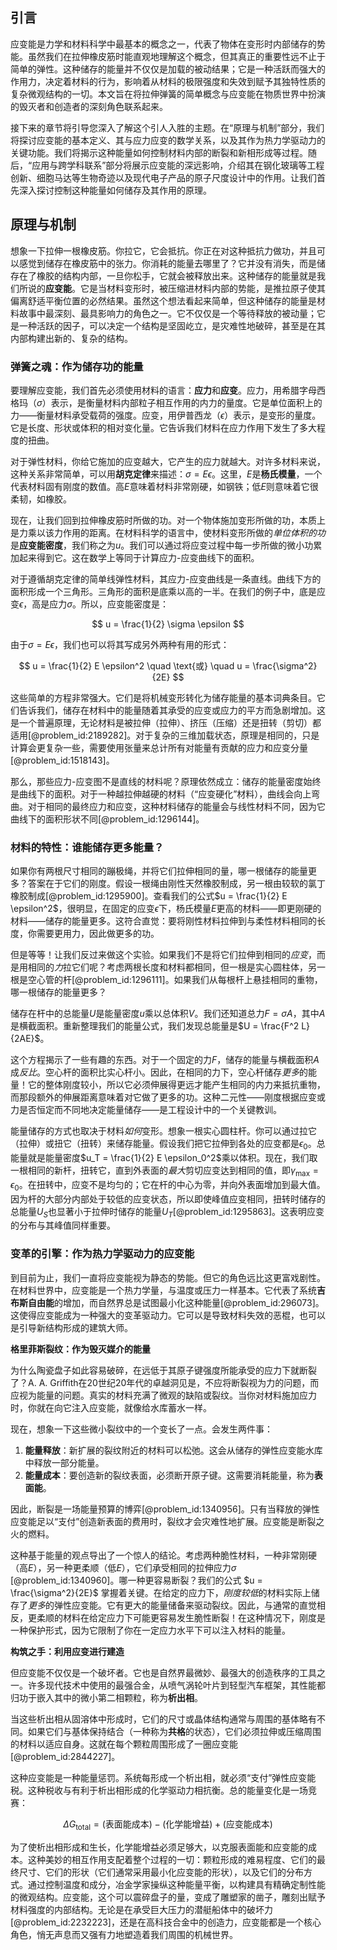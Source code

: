 ## 引言
应变能是力学和材料科学中最基本的概念之一，代表了物体在变形时内部储存的势能。虽然我们在拉伸橡皮筋时能直观地理解这个概念，但其真正的重要性远不止于简单的弹性。这种储存的能量并不仅仅是加载的被动结果；它是一种活跃而强大的作用力，决定着材料的行为，影响着从材料的极限强度和失效到赋予其独特性质的复杂微观结构的一切。本文旨在将拉伸弹簧的简单概念与应变能在物质世界中扮演的毁灭者和创造者的深刻角色联系起来。

接下来的章节将引导您深入了解这个引人入胜的主题。在“原理与机制”部分，我们将探讨应变能的基本定义、其与应力应变的数学关系，以及其作为热力学驱动力的关键功能。我们将揭示这种能量如何控制材料内部的断裂和新相形成等过程。随后，“应用与跨学科联系”部分将展示应变能的深远影响，介绍其在钢化玻璃等工程创新、细胞马达等生物奇迹以及现代电子产品的原子尺度设计中的作用。让我们首先深入探讨控制这种能量如何储存及其作用的原理。

## 原理与机制

想象一下拉伸一根橡皮筋。你拉它，它会抵抗。你正在对这种抵抗力做功，并且可以感觉到储存在橡皮筋中的张力。你消耗的能量去哪里了？它并没有消失，而是储存在了橡胶的结构内部，一旦你松手，它就会被释放出来。这种储存的能量就是我们所说的**应变能**。它是当材料变形时，被压缩进材料内部的势能，是推拉原子使其偏离舒适平衡位置的必然结果。虽然这个想法看起来简单，但这种储存的能量是材料故事中最深刻、最具影响力的角色之一。它不仅仅是一个等待释放的被动量；它是一种活跃的因子，可以决定一个结构是坚固屹立，是灾难性地破碎，甚至是在其内部构建出新的、复杂的结构。

### 弹簧之魂：作为储存功的能量

要理解应变能，我们首先必须使用材料的语言：**应力**和**应变**。应力，用希腊字母西格玛（$\sigma$）表示，是衡量材料内部粒子相互作用的内力的量度。它是单位面积上的力——衡量材料承受载荷的强度。应变，用伊普西龙（$\epsilon$）表示，是变形的量度。它是长度、形状或体积的相对变化量。它告诉我们材料在应力作用下发生了多大程度的扭曲。

对于弹性材料，你给它施加的应变越大，它产生的应力就越大。对许多材料来说，这种关系非常简单，可以用**胡克定律**来描述：$\sigma = E\epsilon$。这里，$E$是**杨氏模量**，一个代表材料固有刚度的数值。高$E$意味着材料非常刚硬，如钢铁；低$E$则意味着它很柔韧，如橡胶。

现在，让我们回到拉伸橡皮筋时所做的功。对一个物体施加变形所做的功，本质上是力乘以该力作用的距离。在材料科学的语言中，使材料变形所做的*单位体积的功*是**应变能密度**，我们称之为$u$。我们可以通过将应变过程中每一步所做的微小功累加起来得到它。这在数学上等同于计算应力-应变曲线下的面积。

对于遵循胡克定律的简单线弹性材料，其应力-应变曲线是一条直线。曲线下方的面积形成一个三角形。三角形的面积是底乘以高的一半。在我们的例子中，底是应变$\epsilon$，高是应力$\sigma$。所以，应变能密度是：

$$
u = \frac{1}{2} \sigma \epsilon
$$

由于$\sigma = E\epsilon$，我们也可以将其写成另外两种有用的形式：

$$
u = \frac{1}{2} E \epsilon^2 \quad \text{或} \quad u = \frac{\sigma^2}{2E}
$$

这些简单的方程非常强大。它们是将机械变形转化为储存能量的基本词典条目。它们告诉我们，储存在材料中的能量随着其承受的应变或应力的平方而急剧增加。这是一个普遍原理，无论材料是被拉伸（拉伸）、挤压（压缩）还是扭转（剪切）都适用[@problem_id:2189282]。对于复杂的三维加载状态，原理是相同的，只是计算会更复杂一些，需要使用张量来总计所有对能量有贡献的应力和应变分量[@problem_id:1518143]。

那么，那些应力-应变图不是直线的材料呢？原理依然成立：储存的能量密度始终是曲线下的面积。对于一种越拉伸越硬的材料（“应变硬化”材料），曲线会向上弯曲。对于相同的最终应力和应变，这种材料储存的能量会与线性材料不同，因为它曲线下的面积形状不同[@problem_id:1296144]。

### 材料的特性：谁能储存更多能量？

如果你有两根尺寸相同的蹦极绳，并将它们拉伸相同的量，哪一根储存的能量更多？答案在于它们的刚度。假设一根绳由刚性天然橡胶制成，另一根由较软的氯丁橡胶制成[@problem_id:1295900]。查看我们的公式$u = \frac{1}{2} E \epsilon^2$，很明显，在固定的应变$\epsilon$下，杨氏模量$E$更高的材料——即更刚硬的材料——储存的能量更多。这符合直觉：要将刚性材料拉伸到与柔性材料相同的长度，你需要更用力，因此做更多的功。

但是等等！让我们反过来做这个实验。如果我们不是将它们拉伸到相同的*应变*，而是用相同的*力*拉它们呢？考虑两根长度和材料都相同，但一根是实心圆柱体，另一根是空心管的杆[@problem_id:1296111]。如果我们从每根杆上悬挂相同的重物，哪一根储存的能量更多？

储存在杆中的总能量$U$是能量密度$u$乘以总体积$V$。我们还知道总力$F = \sigma A$，其中$A$是横截面积。重新整理我们的能量公式，我们发现总能量是$U = \frac{F^2 L}{2AE}$。

这个方程揭示了一些有趣的东西。对于一个固定的力$F$，储存的能量与横截面积$A$成*反比*。空心杆的面积比实心杆小。因此，在相同的力下，空心杆储存*更多*的能量！它的整体刚度较小，所以它必须伸展得更远才能产生相同的内力来抵抗重物，而那段额外的伸展距离意味着对它做了更多的功。这种二元性——刚度根据应变或力是否恒定而不同地决定能量储存——是工程设计中的一个关键教训。

能量储存的方式也取决于材料*如何*变形。想象一根实心圆柱杆。你可以通过拉它（拉伸）或扭它（扭转）来储存能量。假设我们把它拉伸到各处的应变都是$\epsilon_0$。总能量就是能量密度$u_T = \frac{1}{2} E \epsilon_0^2$乘以体积。现在，我们取一根相同的新杆，扭转它，直到外表面的*最大*剪切应变达到相同的值，即$\gamma_{\text{max}} = \epsilon_0$。在扭转中，应变不是均匀的；它在杆的中心为零，并向外表面增加到最大值。因为杆的大部分内部处于较低的应变状态，所以即使峰值应变相同，扭转时储存的总能量$U_S$也显著小于拉伸时储存的能量$U_T$[@problem_id:1295863]。这表明应变的分布与其峰值同样重要。

### 变革的引擎：作为热力学驱动力的应变能

到目前为止，我们一直将应变能视为静态的势能。但它的角色远比这更富戏剧性。在材料世界中，应变能是一个热力学量，与温度或压力一样基本。它代表了系统**吉布斯自由能**的增加，而自然界总是试图最小化这种能量[@problem_id:296073]。这使得应变能成为一种强大的变革驱动力。它可以是导致材料失效的恶棍，也可以是引导新结构形成的建筑大师。

**格里菲斯裂纹：作为毁灭媒介的能量**

为什么陶瓷盘子如此容易破碎，在远低于其原子键强度所能承受的应力下就断裂了？A. A. Griffith在20世纪20年代的卓越洞见是，不应将断裂视为力的问题，而应视为能量的问题。真实的材料充满了微观的缺陷或裂纹。当你对材料施加应力时，你就在向它注入应变能，就像给水库蓄水一样。

现在，想象一下这些微小裂纹中的一个变长了一点。会发生两件事：
1.  **能量释放**：新扩展的裂纹附近的材料可以松弛。这会从储存的弹性应变能水库中释放一部分能量。
2.  **能量成本**：要创造新的裂纹表面，必须断开原子键。这需要消耗能量，称为**表面能**。

因此，断裂是一场能量预算的博弈[@problem_id:1340956]。只有当释放的弹性应变能足以“支付”创造新表面的费用时，裂纹才会灾难性地扩展。应变能是断裂之火的燃料。

这种基于能量的观点导出了一个惊人的结论。考虑两种脆性材料，一种非常刚硬（高$E$），另一种更柔顺（低$E$），它们承受相同的拉伸应力$\sigma$ [@problem_id:1340960]。哪一种更容易断裂？我们的公式 $u = \frac{\sigma^2}{2E}$ 掌握着关键。在给定的应力下，*刚度较低*的材料实际上储存了*更多*的弹性应变能。它有更大的能量储备来驱动裂纹。因此，与通常的直觉相反，更柔顺的材料在给定应力下可能更容易发生脆性断裂！在这种情况下，刚度是一种保护形式，因为它限制了你在一定应力水平下可以注入材料的能量。

**构筑之手：利用应变进行建造**

但应变能不仅仅是一个破坏者。它也是自然界最微妙、最强大的创造秩序的工具之一。许多现代技术中使用的最强合金，从喷气涡轮叶片到轻型汽车框架，其性能都归功于嵌入其中的微小第二相颗粒，称为**析出相**。

当这些析出相从固溶体中形成时，它们的尺寸或晶体结构通常与周围的基体略有不同。如果它们与基体保持结合（一种称为**共格**的状态），它们必须拉伸或压缩周围的材料以适应自身。这就在每个颗粒周围形成了一圈应变能[@problem_id:2844227]。

这种应变能是一种能量惩罚。系统每形成一个析出相，就必须“支付”弹性应变能税。这种税收与有利于析出相形成的化学驱动力相抗衡。总的能量变化是一场竞赛：

$$
\Delta G_{\text{total}} = (\text{表面能成本}) - (\text{化学能增益}) + (\text{应变能成本})
$$

为了使析出相形成和生长，化学能增益必须足够大，以克服表面能和应变能的成本。这种美妙的相互作用支配着整个过程的一切：颗粒形成的难易程度、它们的最终尺寸、它们的形状（它们通常采用最小化应变能的形状），以及它们的分布方式。通过控制温度和成分，冶金学家操纵这种能量平衡，以构建具有精确定制性能的微观结构。应变能，这个可以震碎盘子的量，变成了雕塑家的凿子，雕刻出赋予材料强度的内部结构。无论是在承受巨大压力的潜艇船体中的破坏力[@problem_id:2232223]，还是在高科技合金中的创造力，应变能都是一个核心角色，悄无声息而又强有力地塑造着我们周围的机械世界。

